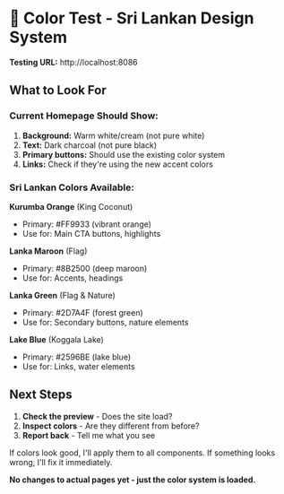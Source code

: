# 🎨 Color Test - Sri Lankan Design System

**Testing URL:** http://localhost:8086

## What to Look For

### Current Homepage Should Show:
1. **Background:** Warm white/cream (not pure white)
2. **Text:** Dark charcoal (not pure black)
3. **Primary buttons:** Should use the existing color system
4. **Links:** Check if they're using the new accent colors

### Sri Lankan Colors Available:

**Kurumba Orange** (King Coconut)
- Primary: #FF9933 (vibrant orange)
- Use for: Main CTA buttons, highlights

**Lanka Maroon** (Flag)
- Primary: #8B2500 (deep maroon)
- Use for: Accents, headings

**Lanka Green** (Flag & Nature)
- Primary: #2D7A4F (forest green)
- Use for: Secondary buttons, nature elements

**Lake Blue** (Koggala Lake)
- Primary: #2596BE (lake blue)
- Use for: Links, water elements

## Next Steps

1. **Check the preview** - Does the site load?
2. **Inspect colors** - Are they different from before?
3. **Report back** - Tell me what you see

If colors look good, I'll apply them to all components.
If something looks wrong, I'll fix it immediately.

**No changes to actual pages yet - just the color system is loaded.**
